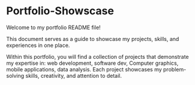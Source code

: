 # Portfolio-Showscase

Welcome to my portfolio README file!

This document serves as a guide to showcase my projects, skills, and experiences in one place.

Within this portfolio, you will find a collection of projects that demonstrate my expertise in: 
web development, 
software dev,
Computer graphics,
mobile applications, 
data analysis. 
Each project showcases my problem-solving skills, creativity, and attention to detail.
